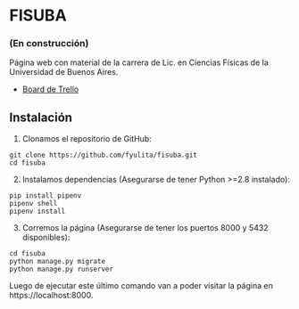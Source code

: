 # FISUBA
### (En construcción)

Página web con material de la carrera de Lic. en Ciencias Físicas de la Universidad de Buenos Aires.

- [Board de Trello](https://trello.com/b/bifiKAUS/fisuba)

## Instalación

1. Clonamos el repositorio de GitHub:

```
git clone https://github.com/fyulita/fisuba.git
cd fisuba
```

2. Instalamos dependencias (Asegurarse de tener Python >=2.8 instalado):

```
pip install pipenv
pipenv shell
pipenv install
```

3. Corremos la página (Asegurarse de tener los puertos 8000 y 5432 disponibles):

```
cd fisuba
python manage.py migrate
python manage.py runserver
```

Luego de ejecutar este último comando van a poder visitar la página en https://localhost:8000.
